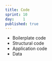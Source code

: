 ```yaml
---
title: Code
sprint: 10
day:	1
published: true
---
```



- Boilerplate code
- Structural code
- Application code
- Data